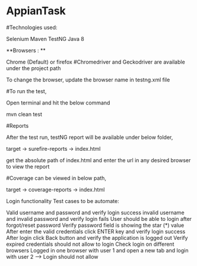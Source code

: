 # AppianTask

#Technologies used:

  Selenium 
  Maven 
  TestNG
  Java 8

**Browsers : **

Chrome (Default) or firefox 
#Chromedriver and Geckodriver are available under the project path

To change the browser, update the browser name in testng.xml file

#To run the test,

Open terminal and hit the below command

  mvn clean test
  
#Reports

After the test run, testNG report will be available under below folder,

target -> surefire-reports -> index.html

get the absolute path of index.html and enter the url in any desired browser to view the report

#Coverage can be viewed in below path,

  target -> coverage-reports -> index.html
  
  
  Login functionality Test cases to be automate:
  
  Valid username and password and verify login success 
  invalid username and invalid password and verify login fails 
  User should be able to login after forgot/reset password 
  Verify password field is showing the star (*) value 
  After enter the valid credentials click ENTER key and verify login success 
  After login click Back button and verify the application is logged out 
  Verify expired credentials should not allow to login 
  Check login on different browsers 
  Logged in one browser with user 1 and open a new tab and login with user 2 --> Login should not allow 

